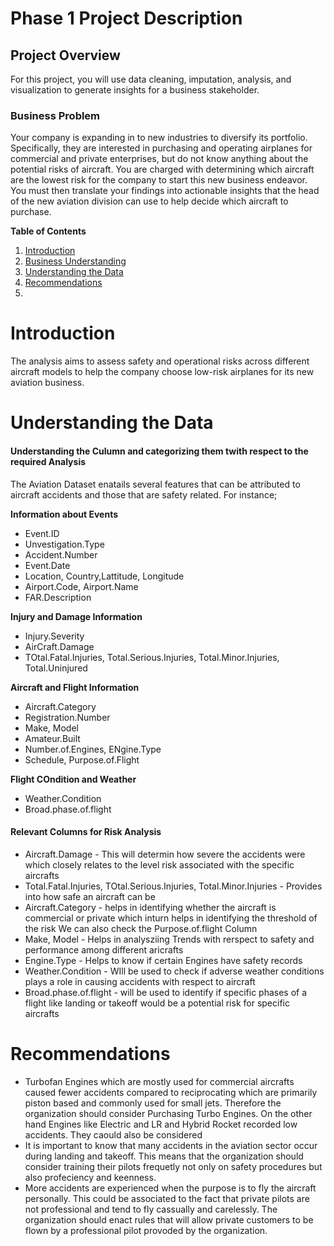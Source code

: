 # Phase 1 Project Description

## Project Overview

For this project, you will use data cleaning, imputation, analysis, and visualization to generate insights for a business stakeholder.

### Business Problem

Your company is expanding in to new industries to diversify its portfolio. Specifically, they are interested in purchasing and operating airplanes for commercial and private enterprises, but do not know anything about the potential risks of aircraft. You are charged with determining which aircraft are the lowest risk for the company to start this new business endeavor. You must then translate your findings into actionable insights that the head of the new aviation division can use to help decide which aircraft to purchase.

**Table of Contents**

1. [Introduction](#introduction)
2. [Business Understanding](#businessunderstanding)
3. [Understanding the Data](#contrUnderstandingthedata)
4. [Recommendations](#recommendations)
9. 


# Introduction
The analysis aims to assess safety and operational risks across different aircraft models to help the company choose low-risk airplanes for its new aviation business. 


# Understanding the Data
#### Understanding the Culumn and categorizing them twith respect to the required Analysis

The Aviation Dataset enatails several features that can be attributed to aircraft accidents and those that are safety related. For instance;

**Information about Events**

- Event.ID
- Unvestigation.Type
- Accident.Number
- Event.Date
- Location, Country,Lattitude, Longitude
- Airport.Code, Airport.Name
- FAR.Description

**Injury and Damage Information**
- Injury.Severity
- AirCraft.Damage
- TOtal.Fatal.Injuries, Total.Serious.Injuries, Total.Minor.Injuries, Total.Uninjured

**Aircraft and Flight Information**
- Aircraft.Category
- Registration.Number
- Make, Model
- Amateur.Built
- Number.of.Engines, ENgine.Type
- Schedule, Purpose.of.Flight

**Flight COndition and Weather**
- Weather.Condition
- Broad.phase.of.flight

#### Relevant Columns for Risk Analysis
- Aircraft.Damage - This will determin how severe the accidents were which closely relates to the level risk associated with the specific aircrafts
- Total.Fatal.Injuries, TOtal.Serious.Injuries, Total.Minor.Injuries - Provides into how safe an aircraft can be
- Aircraft.Category - helps in identifying whether the aircraft is commercial or private which inturn helps in identifying the threshold of the risk We can also check the Purpose.of.flight Column
- Make, Model -  Helps in analysziing Trends with rerspect to safety and performance among different aricrafts
- Engine.Type - Helps to know if certain Engines have safety records
- Weather.Condition - WIll be used to check if adverse weather conditions plays a role in causing accidents with respect to aircraft
- Broad.phase.of.flight - will be used to identify if specific phases of a flight like landing or takeoff would be a potential risk for specific aircrafts

# Recommendations
- Turbofan Engines which are mostly used for commercial aircrafts caused fewer accidents compared to reciprocating which are primarily piston based and commonly used for small jets. Therefore the organization should consider Purchasing Turbo Engines. On the other hand Engines like Electric and LR and Hybrid Rocket recorded low accidents. They caould also be considered
- It is important to know that many accidents in the aviation sector occur during landing and takeoff. This means that the organization should consider training their pilots frequetly not only on safety procedures but also profeciency and keenness.
- More accidents are experienced when the purpose is to fly the aircraft personally. This could be associated to the fact that private pilots are not professional and tend to fly cassually and carelessly. The organization should enact rules that will allow private customers to be flown by a professional pilot provoded by the organization.
